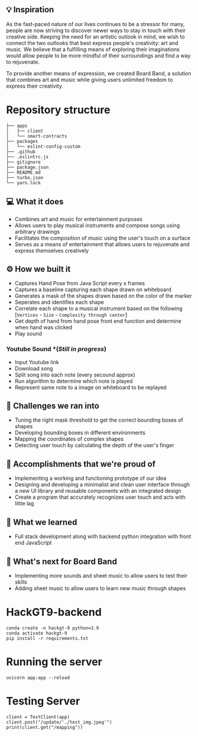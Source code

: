 ## 💡 Inspiration

As the fast-paced nature of our lives continues to be a stressor for many, people are now striving to discover newer ways to stay in touch with their creative side. Keeping the need for an artistic outlook in mind, we wish to connect the two outlooks that best express people's creativity: art and music. We believe that a fulfilling means of exploring their imaginations would allow people to be more mindful of their surroundings and find a way to rejuvenate.

To provide another means of expression, we created Board Band, a solution that combines art and music while giving users unlimited freedom to express their creativity. 

# Repository structure

```shell
├── apps
│   ├── client
│   └── smart-contracts
├── packages
│   └── eslint-config-custom
├── .github
├── .eslintrc.js
├── gitignore
├── package.json
├── README.md
├── turbo.json
└── yarn.lock
```

## 💻 What it does
- Combines art and music for entertainment purposes
- Allows users to play musical instruments and compose songs using arbitrary drawings
- Facilitates the composition of music using the user's touch on a surface
- Serves as a means of entertainment that allows users to rejuvenate and express themselves creatively


## ⚙️ How we built it
- Captures Hand Pose from Java Script every x frames
- Captures a baseline capturing each shape drawn on whiteboard
- Generates a mask of the shapes drawn based on the color of the marker
- Seperates and identifies each shape
- Correlate each shape to a musical instrument based on the following [`Vertices` - `Size` - `Complexity through center`]
- Get depth of hand from hand pose front end function and determine when hand was clicked
- Play sound

### Youtube Sound *(_Still in progress_)
- Input Youtube link
- Download song 
- Split song into each note (every secound approx)
- Run algorithm to determine which note is played
- Represent same note to a image on whiteboard to be replayed


## 🧠 Challenges we ran into
- Tuning the right mask threshold to get the correct bounding boxes of shapes
- Developing bounding boxes in different environments
- Mapping the coordinates of  complex shapes
- Detecting user touch by calculating the depth of the user's finger




## 🏅 Accomplishments that we're proud of

- Implementing a working and functioning prototype of our idea
- Designing and developing a minimalist and clean user interface through a new UI library and reusable components with an integrated design
- Create a program that accurately recognizes user touch and acts with little lag


## 📖 What we learned
- Full stack development along with backend python integration with front end JavaScript


## 🚀 What's next for Board Band

- Implementing more sounds and sheet music to allow users to test their skills 
- Adding sheet music to allow users to learn new music through shapes


# HackGT9-backend

```
conda create -n hackgt-9 python=3.9 
conda activate hackgt-9 
pip install -r requirements.txt 
```
# Running the server

```
uvicorn app:app --reload
```
# Testing Server


```
client = TestClient(app)
client.post("/update/'./test_img.jpeg'")
print(client.get("/mapping"))
```